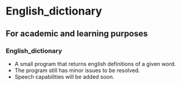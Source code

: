 # English_dictionary

## For academic and learning purposes

### English_dictionary
- A small program that returns english definitions of a given word.
- The program still has minor issues to be resolved.
- Speech capabilities will be added soon.
